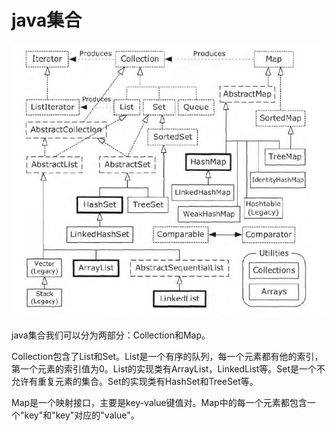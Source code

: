 # java集合
![java集合图片](https://github.com/andyChenAn/java-learn/raw/master/collections/image/collection.png)

java集合我们可以分为两部分：Collection和Map。

Collection包含了List和Set。List是一个有序的队列，每一个元素都有他的索引，第一个元素的索引值为0。List的实现类有ArrayList，LinkedList等。Set是一个不允许有重复元素的集合。Set的实现类有HashSet和TreeSet等。

Map是一个映射接口，主要是key-value键值对。Map中的每一个元素都包含一个"key"和"key"对应的"value"。